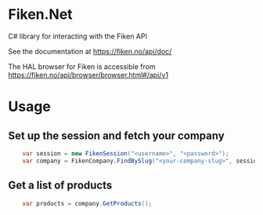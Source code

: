 # Fiken.Net
C# library for interacting with the Fiken API

See the documentation at https://fiken.no/api/doc/

The HAL browser for Fiken is accessible from https://fiken.no/api/browser/browser.html#/api/v1

# Usage
## Set up the session and fetch your company
```csharp
	var session = new FikenSession("<username>", "<password>");
	var company = FikenCompany.FindBySlug("<your-company-slug>", session);
```

## Get a list of products
```csharp
	var products = company.GetProducts();
```

